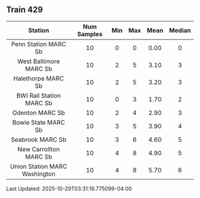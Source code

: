 ## Train 429

| Station | Num Samples | Min | Max | Mean | Median |
| :-----: | :---------: | :-: | :-: | :--: | :----: |
| Penn Station MARC Sb | 10 | 0 | 0 | 0.00 | 0 |
| West Baltimore MARC Sb | 10 | 2 | 5 | 3.10 | 3 |
| Halethorpe MARC Sb | 10 | 2 | 5 | 3.20 | 3 |
| BWI Rail Station MARC Sb | 10 | 0 | 3 | 1.70 | 2 |
| Odenton MARC Sb | 10 | 2 | 4 | 2.90 | 3 |
| Bowie State MARC Sb | 10 | 3 | 5 | 3.90 | 4 |
| Seabrook MARC Sb | 10 | 3 | 6 | 4.60 | 5 |
| New Carrollton MARC Sb | 10 | 4 | 8 | 4.90 | 5 |
| Union Station MARC Washington | 10 | 4 | 8 | 5.70 | 6 |


Last Updated: 2025-10-29T03:31:16.775099-04:00